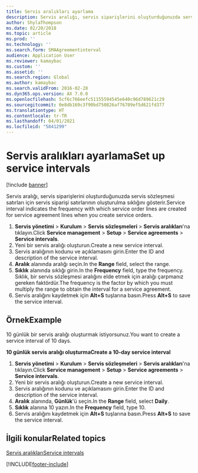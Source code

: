 ```yaml
---
title: Servis aralıkları ayarlama
description: Servis aralığı, servis siparişlerini oluşturduğunuzda servis sözleşmesi satırları için servis siparişi satırlarının oluşturulma sıklığını gösterir.
author: ShylaThompson
ms.date: 02/20/2018
ms.topic: article
ms.prod: ''
ms.technology: ''
ms.search.form: SMAAgreementinterval
audience: Application User
ms.reviewer: kamaybac
ms.custom: ''
ms.assetid: ''
ms.search.region: Global
ms.author: kamaybac
ms.search.validFrom: 2016-02-28
ms.dyn365.ops.version: AX 7.0.0
ms.openlocfilehash: 5cf6c766eefc51155594545e640c96d789621c29
ms.sourcegitcommit: 0e8db169c3f90bd750826af76709ef5d621fd377
ms.translationtype: HT
ms.contentlocale: tr-TR
ms.lasthandoff: 04/01/2021
ms.locfileid: "5841299"
---
```

# <a name="set-up-service-intervals"></a><span data-ttu-id="06808-103">Servis aralıkları ayarlama</span><span class="sxs-lookup"><span data-stu-id="06808-103">Set up service intervals</span></span>  

[!include [banner](../includes/banner.md)]

<span data-ttu-id="06808-104">Servis aralığı, servis siparişlerini oluşturduğunuzda servis sözleşmesi satırları için servis siparişi satırlarının oluşturulma sıklığını gösterir.</span><span class="sxs-lookup"><span data-stu-id="06808-104">Service interval indicates the frequency with which service order lines are created for service agreement lines when you create service orders.</span></span>

1. <span data-ttu-id="06808-105">**Servis yönetimi** \> **Kurulum** \> **Servis sözleşmeleri** \> **Servis aralıkları**'na tıklayın.</span><span class="sxs-lookup"><span data-stu-id="06808-105">Click **Service management** \> **Setup** \> **Service agreements** \> **Service intervals**.</span></span>
2. <span data-ttu-id="06808-106">Yeni bir servis aralığı oluşturun.</span><span class="sxs-lookup"><span data-stu-id="06808-106">Create a new service interval.</span></span>
3. <span data-ttu-id="06808-107">Servis aralığının kodunu ve açıklamasını girin.</span><span class="sxs-lookup"><span data-stu-id="06808-107">Enter the ID and description of the service interval.</span></span>
4. <span data-ttu-id="06808-108">**Aralık** alanında aralığı seçin.</span><span class="sxs-lookup"><span data-stu-id="06808-108">In the **Range** field, select the range.</span></span>
5. <span data-ttu-id="06808-109">**Sıklık** alanında sıklığı girin.</span><span class="sxs-lookup"><span data-stu-id="06808-109">In the **Frequency** field, type the frequency.</span></span> <span data-ttu-id="06808-110">Sıklık, bir servis sözleşmesi aralığını elde etmek için aralığı çarpmanız gereken faktördür.</span><span class="sxs-lookup"><span data-stu-id="06808-110">The frequency is the factor by which you must multiply the range to obtain the interval for a service agreement.</span></span>
6. <span data-ttu-id="06808-111">Servis aralığını kaydetmek için **Alt+S** tuşlarına basın.</span><span class="sxs-lookup"><span data-stu-id="06808-111">Press **Alt+S** to save the service interval.</span></span>

## <a name="example"></a><span data-ttu-id="06808-112">Örnek</span><span class="sxs-lookup"><span data-stu-id="06808-112">Example</span></span>

<span data-ttu-id="06808-113">10 günlük bir servis aralığı oluşturmak istiyorsunuz.</span><span class="sxs-lookup"><span data-stu-id="06808-113">You want to create a service interval of 10 days.</span></span>

<span data-ttu-id="06808-114">**10 günlük servis aralığı oluşturma**</span><span class="sxs-lookup"><span data-stu-id="06808-114">**Create a 10-day service interval**</span></span>

1. <span data-ttu-id="06808-115">**Servis yönetimi** \> **Kurulum** \> **Servis sözleşmeleri** \> **Servis aralıkları**'na tıklayın.</span><span class="sxs-lookup"><span data-stu-id="06808-115">Click **Service management** \> **Setup** \> **Service agreements** \> **Service intervals**.</span></span>
2. <span data-ttu-id="06808-116">Yeni bir servis aralığı oluşturun.</span><span class="sxs-lookup"><span data-stu-id="06808-116">Create a new service interval.</span></span>
3. <span data-ttu-id="06808-117">Servis aralığının kodunu ve açıklamasını girin.</span><span class="sxs-lookup"><span data-stu-id="06808-117">Enter the ID and description of the service interval.</span></span>
4. <span data-ttu-id="06808-118">**Aralık** alanında, **Günlük**'ü seçin.</span><span class="sxs-lookup"><span data-stu-id="06808-118">In the **Range** field, select **Daily**.</span></span>
5. <span data-ttu-id="06808-119">**Sıklık** alanına 10 yazın.</span><span class="sxs-lookup"><span data-stu-id="06808-119">In the **Frequency** field, type 10.</span></span>
6. <span data-ttu-id="06808-120">Servis aralığını kaydetmek için **Alt+S** tuşlarına basın.</span><span class="sxs-lookup"><span data-stu-id="06808-120">Press **Alt+S** to save the service interval.</span></span>

## <a name="related-topics"></a><span data-ttu-id="06808-121">İlgili konular</span><span class="sxs-lookup"><span data-stu-id="06808-121">Related topics</span></span>

[<span data-ttu-id="06808-122">Servis aralıkları</span><span class="sxs-lookup"><span data-stu-id="06808-122">Service intervals</span></span>](service-intervals.md)  


[!INCLUDE[footer-include](../../includes/footer-banner.md)]
